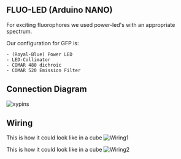 ## FLUO-LED (Arduino NANO)

For exciting fluorophores we used power-led's with an appropriate spectrum.

Our configuration for GFP is:

	- (Royal-Blue) Power LED
	- LED-Collimator
	- COMAR 480 dichroic
	- COMAR 520 Emission Filter



## Connection Diagram

![xypins](./IMAGES/LED_Matrix_v0_Schaltplan.png)

## Wiring
This is how it could look like in a cube
![Wiring1](./IMAGES/Wiring1.JPG)

This is how it could look like in a cube
![Wiring2](./IMAGES/Wiring2.JPG)
